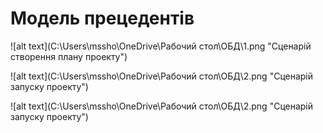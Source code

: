 # Модель прецедентів

![alt text](C:\Users\mssho\OneDrive\Рабочий стол\ОБД\1.png "Сценарій створення плану проекту")


![alt text](C:\Users\mssho\OneDrive\Рабочий стол\ОБД\2.png "Сценарій запуску проекту")



![alt text](C:\Users\mssho\OneDrive\Рабочий стол\ОБД\2.png "Сценарій запуску проекту")
